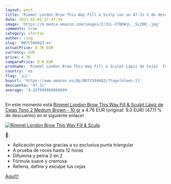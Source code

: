 ```yaml
---
layout: post
title: 'Rimmel London Brow This Way Fill & Sculp con un 47.11 % de descuento'
date: 2021-01-01 17:47:34
image: 'https://m.media-amazon.com/images/I/31L-V7NbWjL._SL200_.jpg'
comments: true
category: ofertas
author: ring
slug: 'B07C5946Q3-es'
actualPrice: 4.76 EUR
currency: EUR
price: 4.76
comparePrice: 9.0 EUR
prodname: 'Rimmel London Brow This Way Fill & Sculpt Lápiz de Cejas  Tono 2 Medium Brown - 10 gr'
country: 'es'
flag: '🇪🇸'
buyurl: 'https://www.amazon.es/dp/B07C5946Q3/?tag=tolees-21'
descuento: '47.11'
average: '4.327999999999999'
---
```


En este momento está [Rimmel London Brow This Way Fill & Sculpt Lápiz de Cejas  Tono 2 Medium Brown - 10 gr](https://www.amazon.es/dp/B07C5946Q3/?tag=tolees-21) a 4.76 EUR (original: 9.0 EUR) (47.11 %  de descuento) en el siguiente enlace!

[![Rimmel London Brow This Way Fill & Sculp](https://m.media-amazon.com/images/I/31L-V7NbWjL._SL200_.jpg)](https://www.amazon.es/dp/B07C5946Q3/?tag=tolees-21)

🔎:

- Aplicación precisa gracias a su exclusiva punta triangular
- A prueba de roces hasta 12 horas
- Difumina y peina 2 en 2
- Fórmula suave y cremosa
- Rellena, define y esculpe tus cejas

[Aquí!!!](https://www.amazon.es/dp/B07C5946Q3/?tag=tolees-21)

